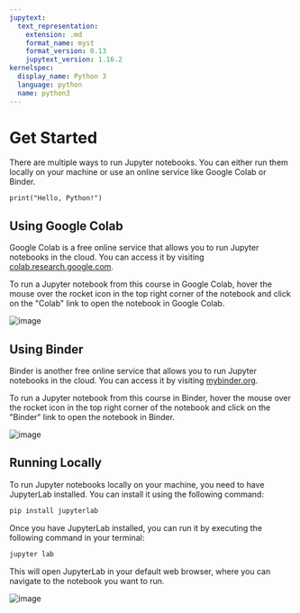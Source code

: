 ```yaml
---
jupytext:
  text_representation:
    extension: .md
    format_name: myst
    format_version: 0.13
    jupytext_version: 1.16.2
kernelspec:
  display_name: Python 3
  language: python
  name: python3
---
```


# Get Started

There are multiple ways to run Jupyter notebooks. You can either run them locally on your machine or use an online service like Google Colab or Binder.

```{code-cell} ipython3
print("Hello, Python!")
```

## Using Google Colab

Google Colab is a free online service that allows you to run Jupyter notebooks in the cloud. You can access it by visiting [colab.research.google.com](https://colab.research.google.com/).

To run a Jupyter notebook from this course in Google Colab, hover the mouse over the rocket icon in the top right corner of the notebook and click on the "Colab" link to open the notebook in Google Colab.

![image](https://github.com/user-attachments/assets/65e9c75a-5e45-4021-b8c2-a383467a80b7)

## Using Binder

Binder is another free online service that allows you to run Jupyter notebooks in the cloud. You can access it by visiting [mybinder.org](https://mybinder.org/).

To run a Jupyter notebook from this course in Binder, hover the mouse over the rocket icon in the top right corner of the notebook and click on the "Binder" link to open the notebook in Binder.

![image](https://github.com/user-attachments/assets/65c5ea68-4bf4-45c0-94cc-7e59ec8498e9)

## Running Locally

To run Jupyter notebooks locally on your machine, you need to have JupyterLab installed. You can install it using the following command:

```bash
pip install jupyterlab
```

Once you have JupyterLab installed, you can run it by executing the following command in your terminal:

```bash
jupyter lab
```

This will open JupyterLab in your default web browser, where you can navigate to the notebook you want to run.

![image](https://github.com/user-attachments/assets/51863486-0881-470d-a960-990c762cd6bb)

